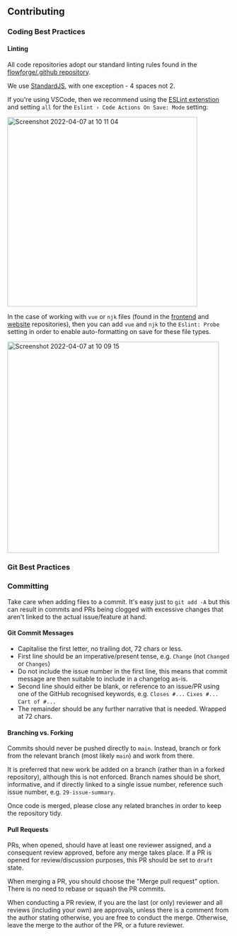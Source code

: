 ## Contributing

### Coding Best Practices

#### Linting

All code repositories adopt our standard linting rules found in the [flowforge/.github repository](https://github.com/flowforge/.github/blob/main/.eslintrc).

We use [StandardJS](https://standardjs.com/), with one exception - 4 spaces not 2.

If you're using VSCode, then we recommend using the [ESLint extenstion](https://github.com/Microsoft/vscode-eslint) and setting `all` for the `Eslint › Code Actions On Save: Mode` setting:

<img width="429" alt="Screenshot 2022-04-07 at 10 11 04" src="https://user-images.githubusercontent.com/99246719/162164540-53cdf921-83a5-4d6e-9062-1552db24f453.png">

In the case of working with `vue` or `njk` files (found in the [frontend](https://github.com/flowforge/flowforge/tree/main/frontend) and [website](https://github.com/flowforge/website) repositories), then you can add `vue` and `njk` to the `Eslint: Probe` setting in order to enable auto-formatting on save for these file types.

<img width="478" alt="Screenshot 2022-04-07 at 10 09 15" src="https://user-images.githubusercontent.com/99246719/162164162-6822e32c-680d-4c5c-af73-64aae24b03a0.png">

### Git Best Practices

### Committing

Take care when adding files to a commit. It's easy just to `git add -A` but this can result in commits and PRs being clogged with excessive changes that aren't linked to the actual issue/feature at hand.

#### Git Commit Messages

- Capitalise the first letter, no trailing dot, 72 chars or less.
- First line should be an imperative/present tense, e.g. `Change` (not `Changed` or `Changes`)
- Do not include the issue number in the first line, this means that commit message are then suitable to include in a changelog as-is.
- Second line should either be blank, or reference to an issue/PR using one of the GitHub recognised keywords, e.g. `Closes #...` `Cixes #...` `Cart of #...`
- The remainder should be any further narrative that is needed. Wrapped at 72 chars.

#### Branching vs. Forking

Commits should never be pushed directly to `main`. Instead, branch or fork from the relevant branch (most likely `main`) and work from there.

It is preferred that new work be added on a branch (rather than in a forked repository), although this is not enforced. Branch names should be short, informative, and if directly linked to a single issue number, reference such issue number, e.g. `29-issue-summary`.

Once code is merged, please close any related branches in order to keep the repository tidy.

#### Pull Requests

PRs, when opened, should have at least one reviewer assigned, and a consequent review approved, before any merge takes place. If a PR is opened for review/discussion purposes, this PR should be set to `draft` state.

When merging a PR, you should choose the "Merge pull request" option. There is no need to rebase or squash the PR commits.

When conducting a PR review, if you are the last (or only) reviewer and all reviews (including your own) are approvals, unless there is a comment from the author stating otherwise, you are free to conduct the merge. Otherwise, leave the merge to the author of the PR, or a future reviewer.
